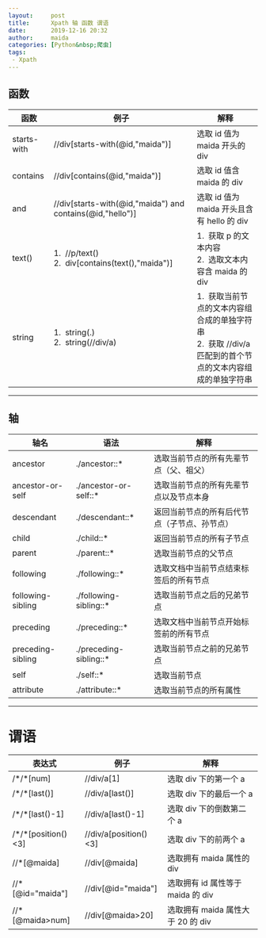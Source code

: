 ```yaml
---
layout:     post
title:      Xpath 轴 函数 谓语
date:       2019-12-16 20:32
author:     maida
categories: [Python&nbsp;爬虫]
tags:
 - Xpath
---
```


## 函数

<table class="table table-bordered table-striped">
    <thead>
        <th align="center">函数</th>
        <th align="center">例子</th>
        <th align="center">解释</th>
    </thead>
    <tbody>
        <tr>
            <td>starts-with</td>
            <td>//div[starts-with(@id,"maida")]</td>
            <td>选取 id 值为 maida 开头的 div</td>
        </tr>
        <tr>
            <td>contains</td>
            <td>//div[contains(@id,"maida")]</td>
            <td>选取 id 值含 maida 的 div</td>
        </tr>
        <tr>
            <td>and</td>
            <td>//div[starts-with(@id,"maida") and contains(@id,"hello")]</td>
            <td>选取 id 值为 maida 开头且含有 hello 的 div</td>
        </tr>
        <tr>
            <td>text()</td>
            <td>1.&nbsp;&nbsp;//p/text()<br>2.&nbsp;&nbsp;div[contains(text(),"maida")]</td>
            <td>1.&nbsp;&nbsp;获取 p 的文本内容<br>2.&nbsp;&nbsp;选取文本内容含 maida 的 div</td>
        </tr>
        <tr>
            <td>string</td>
            <td>1.&nbsp;&nbsp;string(.)<br>2.&nbsp;&nbsp;string(//div/a)</td>
            <td>1.&nbsp;&nbsp;获取当前节点的文本内容组合成的单独字符串<br>2.&nbsp;&nbsp;获取 //div/a 匹配到的首个节点的文本内容组成的单独字符串</td>
        </tr>
    </tbody>
</table>

---

## 轴

<table class="table table-bordered table-striped">
    <thead>
        <th>轴名</th>
        <th>语法</th>
        <th>解释</th>
    </thead>
    <tbody>
        <tr>
            <td>ancestor</td>
            <td>./ancestor::*</td>
            <td>选取当前节点的所有先辈节点（父、祖父）</td>
        </tr>
        <tr>
            <td>ancestor-or-self</td>
            <td>./ancestor-or-self::*</td>
            <td>选取当前节点的所有先辈节点以及节点本身</td>
        </tr>
        <tr>
            <td>descendant</td>
            <td>./descendant::*</td>
            <td>返回当前节点的所有后代节点（子节点、孙节点）</td>
        </tr>
        <tr>
            <td>child</td>
            <td>./child::*</td>
            <td>返回当前节点的所有子节点</td>
        </tr>
        <tr>
            <td>parent</td>
            <td>./parent::*</td>
            <td>选取当前节点的父节点</td>
        </tr>
        <tr>
            <td>following</td>
            <td>./following::*</td>
            <td>选取文档中当前节点结束标签后的所有节点</td>
        </tr>
        <tr>
            <td>following-sibling</td>
            <td>./following-sibling::*</td>
            <td>选取当前节点之后的兄弟节点</td>
        </tr>
        <tr>
            <td>preceding</td>
            <td>./preceding::*</td>
            <td>选取文档中当前节点开始标签前的所有节点</td>
        </tr>
        <tr>
            <td>preceding-sibling</td>
            <td>./preceding-sibling::*</td>
            <td>选取当前节点之前的兄弟节点</td>
        </tr>
        <tr>
            <td>self</td>
            <td>./self::*</td>
            <td>选取当前节点</td>
        </tr>
        <tr>
            <td>attribute</td>
            <td>./attribute::*</td>
            <td>选取当前节点的所有属性</td>
        </tr>
    </tbody>
</table>

---
# 谓语

<table class="table table-bordered table-striped">
    <thead>
        <th align="center">表达式</th>
        <th align="center">例子</th>
        <th align="center">解释</th>
    </thead>
    <tbody>
        <tr>
            <td>/*/*[num]</td>
            <td>//div/a[1]</td>
            <td>选取 div 下的第一个 a</td>
        </tr>
        <tr>
            <td>/*/*[last()]</td>
            <td>//div/a[last()]</td>
            <td>选取 div 下的最后一个 a</td>
        </tr>
        <tr>
            <td>/*/*[last()-1]</td>
            <td>//div/a[last()-1]</td>
            <td>选取 div 下的倒数第二个 a</td>
        </tr>
        <tr>
            <td>/*/*[position()<3]</td>
            <td>//div/a[position()<3]</td>
            <td>选取 div 下的前两个 a</td>
        </tr>
        <tr>
            <td>//*[@maida]</td>
            <td>//div[@maida]</td>
            <td>选取拥有 maida 属性的 div</td>
        </tr>
        <tr>
            <td>//*[@id="maida"]</td>
            <td>//div[@id="maida"]</td>
            <td>选取拥有 id 属性等于 maida 的 div</td>
        </tr>
        <tr>
            <td>//*[@maida>num]</td>
            <td>//div[@maida>20]</td>
            <td>选取拥有 maida 属性大于 20 的 div</td>
        </tr>
    </tbody>
</table>